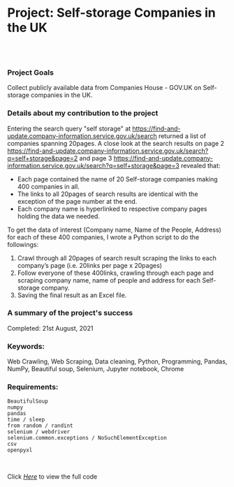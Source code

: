 # Project: Self-storage Companies in the UK
&nbsp;&nbsp;  
&nbsp;&nbsp;  


### Project Goals
Collect publicly available data from Companies House - GOV.UK on Self-storage companies in the UK.
&nbsp;&nbsp;  


### Details about  my contribution to the project
Entering the search query "self storage" at https://find-and-update.company-information.service.gov.uk/search returned a list of companies spanning 20pages. A close look at the search results on page 2 https://find-and-update.company-information.service.gov.uk/search?q=self+storage&page=2 and page 3 https://find-and-update.company-information.service.gov.uk/search?q=self+storage&page=3 revealed that:
* Each page contained the name of 20 Self-storage companies making 400 companies in all.
* The links to all 20pages of search results are identical with the exception of the page number at the end.
* Each company name is hyperlinked to respective company pages holding the data we needed.
&nbsp;&nbsp;  


To get the data of interest (Company name, Name of the People, Address) for each of these 400 companies, I wrote a Python script to do the followings:
1. Crawl through all 20pages of search result scraping the links to each company’s page (i.e. 20links per page x 20pages)
2. Follow everyone of these 400links, crawling through each page and scraping company name, name of people and address for each Self-storage company.
3. Saving the final result as an Excel file.
&nbsp;&nbsp;


### A summary of the project's success
Completed: 21st August, 2021
&nbsp;&nbsp;  


### Keywords:
Web Crawling, Web Scraping, Data cleaning, Python, Programming, Pandas, NumPy, Beautiful soup, Selenium, Jupyter notebook, Chrome
&nbsp;&nbsp;  


### Requirements:
    BeautifulSoup
    numpy
    pandas
    time / sleep
    from random / randint
    selenium / webdriver
    selenium.common.exceptions / NoSuchElementException
    csv
    openpyxl

&nbsp;&nbsp;  

Click [*Here*](https://github.com/EnuelOB-1/Portfolio-projects/blob/main/Self-storage%20companies%20in%20the%20UK/All%20Self%20Storage%20Companies%20in%20the%20UK.ipynb) to view the full code
